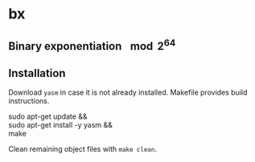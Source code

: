 # bx
## Binary exponentiation $\mod  2^{64}$


## Installation
Download `yasm` in case it is not already installed. Makefile provides build instructions.

sudo apt-get update && \
sudo apt-get install -y yasm && \
make

Clean remaining object files with `make clean`.
